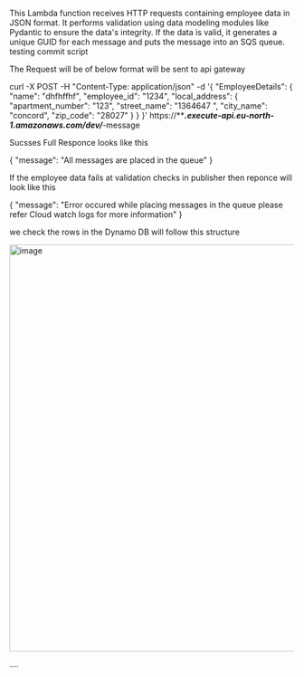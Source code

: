 This Lambda function receives HTTP requests containing employee data in JSON format. It performs validation using data modeling modules like Pydantic to ensure the data's integrity. If the data is valid, it generates a unique GUID for each message and puts the message into an SQS queue.
testing commit script 

The Request will be of below format will be sent to api gateway

curl -X POST   -H "Content-Type: application/json"   -d '{
    "EmployeeDetails": {
        "name": "dhfhffhf",
        "employee_id": "1234",
        "local_address": {
            "apartment_number": "123",
            "street_name": "1364647 ",
            "city_name": "concord",
            "zip_code": "28027"
        }
    }
}' https://*********.execute-api.eu-**north**-1.amazonaw**s.com/dev/*****-message



Sucsses Full Responce looks like this 

{
  "message": "All messages are placed in the queue"
}


If the employee data fails  at validation checks in publisher then  reponce will look like this 

{
  "message": "Error occured while placing messages in the queue please refer Cloud watch logs for more information"
}


we check the rows in the Dynamo DB will follow this structure 



<img width="719" alt="image" src="https://github.com/BhargaVNaiduV/publisher/assets/138513686/5477b5d1-977b-4244-96a1-3aaedfa0c105">

....
